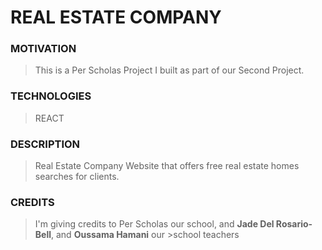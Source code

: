 #  REAL ESTATE COMPANY

### MOTIVATION

> This is a Per Scholas Project I built as part of our Second Project.

### TECHNOLOGIES
> REACT

### DESCRIPTION
> Real Estate Company Website that offers free real estate homes searches for clients. 


### CREDITS

> I'm giving credits to Per Scholas our school, and **Jade Del Rosario-Bell**, and **Oussama Hamani** our >school teachers 